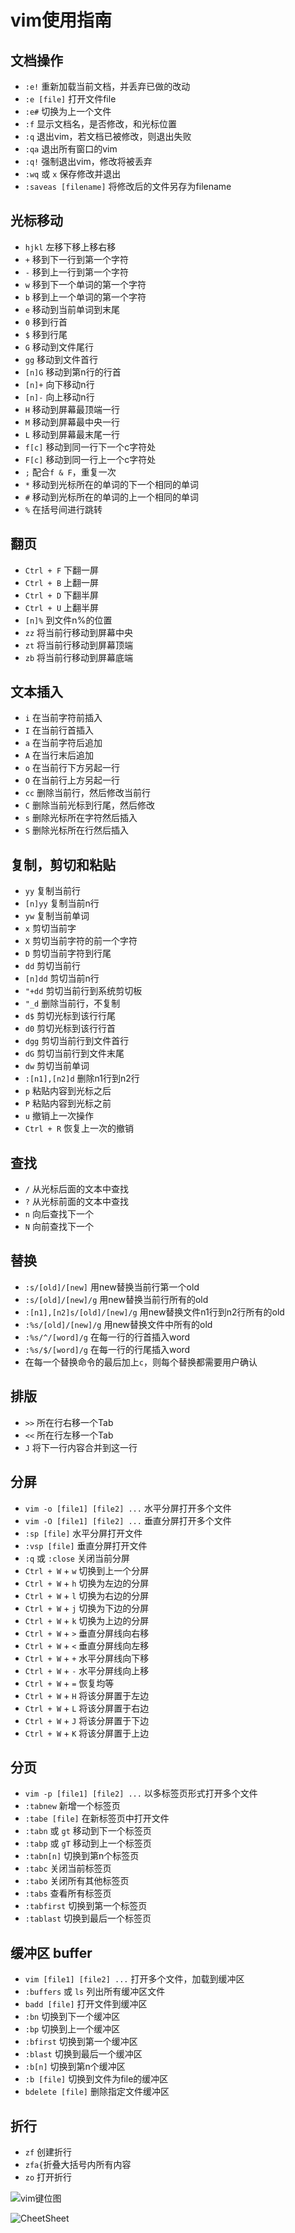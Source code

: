 # vim使用指南

## 文档操作

- `:e!` 重新加载当前文档，并丢弃已做的改动
- `:e [file]` 打开文件file
- `:e#` 切换为上一个文件
- `:f` 显示文档名，是否修改，和光标位置
- `:q` 退出vim，若文档已被修改，则退出失败
- `:qa` 退出所有窗口的vim
- `:q!` 强制退出vim，修改将被丢弃
- `:wq` 或 `x` 保存修改并退出
- `:saveas [filename]` 将修改后的文件另存为filename

## 光标移动

- `hjkl` 左移下移上移右移
- `+` 移到下一行到第一个字符
- `-` 移到上一行到第一个字符
- `w` 移到下一个单词的第一个字符
- `b` 移到上一个单词的第一个字符
- `e` 移动到当前单词到末尾
- `0` 移到行首
- `$` 移到行尾
- `G` 移动到文件尾行
- `gg` 移动到文件首行
- `[n]G` 移动到第n行的行首
- `[n]+` 向下移动n行
- `[n]-` 向上移动n行
- `H` 移动到屏幕最顶端一行
- `M` 移动到屏幕最中央一行
- `L` 移动到屏幕最末尾一行
- `f[c]` 移动到同一行下一个c字符处
- `F[c]` 移动到同一行上一个c字符处
- `;` 配合`f & F`，重复一次
- `*` 移动到光标所在的单词的下一个相同的单词
- `#` 移动到光标所在的单词的上一个相同的单词
- `%` 在括号间进行跳转

## 翻页

- `Ctrl + F` 下翻一屏
- `Ctrl + B` 上翻一屏
- `Ctrl + D` 下翻半屏
- `Ctrl + U` 上翻半屏
- `[n]%` 到文件n%的位置
- `zz` 将当前行移动到屏幕中央
- `zt` 将当前行移动到屏幕顶端
- `zb` 将当前行移动到屏幕底端

## 文本插入

- `i` 在当前字符前插入
- `I` 在当前行首插入
- `a` 在当前字符后追加
- `A` 在当行末后追加
- `o` 在当前行下方另起一行
- `O` 在当前行上方另起一行
- `cc` 删除当前行，然后修改当前行
- `C` 删除当前光标到行尾，然后修改
- `s` 删除光标所在字符然后插入
- `S` 删除光标所在行然后插入

## 复制，剪切和粘贴

- `yy` 复制当前行
- `[n]yy` 复制当前n行
- `yw` 复制当前单词
- `x` 剪切当前字
- `X` 剪切当前字符的前一个字符
- `D` 剪切当前字符到行尾
- `dd` 剪切当前行
- `[n]dd` 剪切当前n行
- `"+dd` 剪切当前行到系统剪切板
- `"_d` 删除当前行，不复制
- `d$` 剪切光标到该行行尾
- `d0` 剪切光标到该行行首
- `dgg` 剪切当前行到文件首行
- `dG` 剪切当前行到文件末尾
- `dw` 剪切当前单词
- `:[n1],[n2]d` 删除n1行到n2行
- `p` 粘贴内容到光标之后
- `P` 粘贴内容到光标之前
- `u` 撤销上一次操作
- `Ctrl + R` 恢复上一次的撤销

## 查找

- `/` 从光标后面的文本中查找
- `?` 从光标前面的文本中查找
- `n` 向后查找下一个
- `N` 向前查找下一个

## 替换

- `:s/[old]/[new]` 用new替换当前行第一个old
- `:s/[old]/[new]/g` 用new替换当前行所有的old
- `:[n1],[n2]s/[old]/[new]/g` 用new替换文件n1行到n2行所有的old
- `:%s/[old]/[new]/g` 用new替换文件中所有的old
- `:%s/^/[word]/g` 在每一行的行首插入word
- `:%s/$/[word]/g` 在每一行的行尾插入word
- 在每一个替换命令的最后加上`c`，则每个替换都需要用户确认

## 排版

- `>>` 所在行右移一个Tab
- `<<` 所在行左移一个Tab
- `J` 将下一行内容合并到这一行

## 分屏

- `vim -o [file1] [file2] ...` 水平分屏打开多个文件
- `vim -O [file1] [file2] ...` 垂直分屏打开多个文件
- `:sp [file]` 水平分屏打开文件
- `:vsp [file]` 垂直分屏打开文件
- `:q` 或 `:close` 关闭当前分屏
- `Ctrl + W` + `w` 切换到上一个分屏
- `Ctrl + W` + `h` 切换为左边的分屏
- `Ctrl + W` + `l` 切换为右边的分屏
- `Ctrl + W` + `j` 切换为下边的分屏
- `Ctrl + W` + `k` 切换为上边的分屏
- `Ctrl + W` + `>` 垂直分屏线向右移
- `Ctrl + W` + `<` 垂直分屏线向左移
- `Ctrl + W` + `+` 水平分屏线向下移
- `Ctrl + W` + `-` 水平分屏线向上移
- `Ctrl + W` + `=` 恢复均等
- `Ctrl + W` + `H` 将该分屏置于左边
- `Ctrl + W` + `L` 将该分屏置于右边
- `Ctrl + W` + `J` 将该分屏置于下边
- `Ctrl + W` + `K` 将该分屏置于上边

## 分页

- `vim -p [file1] [file2] ...` 以多标签页形式打开多个文件
- `:tabnew` 新增一个标签页
- `:tabe [file]` 在新标签页中打开文件
- `:tabn` 或 `gt` 移动到下一个标签页
- `:tabp` 或 `gT` 移动到上一个标签页
- `:tabn[n]` 切换到第n个标签页
- `:tabc` 关闭当前标签页
- `:tabo` 关闭所有其他标签页
- `:tabs` 查看所有标签页
- `:tabfirst` 切换到第一个标签页
- `:tablast` 切换到最后一个标签页

## 缓冲区 buffer

- `vim [file1] [file2] ...` 打开多个文件，加载到缓冲区
- `:buffers` 或 `ls` 列出所有缓冲区文件
- `badd [file]` 打开文件到缓冲区
- `:bn` 切换到下一个缓冲区
- `:bp` 切换到上一个缓冲区
- `:bfirst` 切换到第一个缓冲区
- `:blast` 切换到最后一个缓冲区
- `:b[n]` 切换到第n个缓冲区
- `:b [file]` 切换到文件为file的缓冲区
- `bdelete [file]` 删除指定文件缓冲区

## 折行

- `zf` 创建折行
- `zfa{`折叠大括号内所有内容
- `zo` 打开折行

![vim键位图](../pics/vim_keyboard.png)

![CheetSheet](../pics/vim_cheat_sheet.png)
